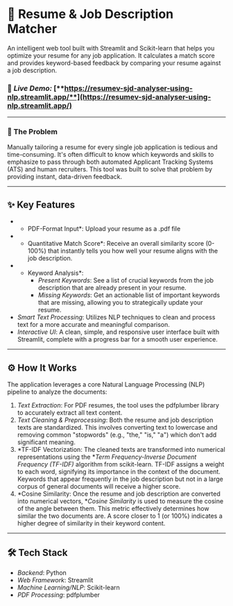 # 📄 Resume & Job Description Matcher

An intelligent web tool built with Streamlit and Scikit-learn that helps you optimize your resume for any job application. It calculates a match score and provides keyword-based feedback by comparing your resume against a job description.

### 🚀 *Live Demo:* [**https://resumev-sjd-analyser-using-nlp.streamlit.app/**](https://resumev-sjd-analyser-using-nlp.streamlit.app/)

---

### 🤔 The Problem

Manually tailoring a resume for every single job application is tedious and time-consuming. It's often difficult to know which keywords and skills to emphasize to pass through both automated Applicant Tracking Systems (ATS) and human recruiters. This tool was built to solve that problem by providing instant, data-driven feedback.



---

## ✨ Key Features

* * PDF-Format Input*: Upload your resume as a .pdf file
* * Quantitative Match Score*: Receive an overall similarity score (0-100%) that instantly tells you how well your resume aligns with the job description.
* * Keyword Analysis*:
    * *Present Keywords*: See a list of crucial keywords from the job description that are already present in your resume.
    * *Missing Keywords*: Get an actionable list of important keywords that are missing, allowing you to strategically update your resume.
* *Smart Text Processing*: Utilizes NLP techniques to clean and process text for a more accurate and meaningful comparison.
* *Interactive UI*: A clean, simple, and responsive user interface built with Streamlit, complete with a progress bar for a smooth user experience.

---

## ⚙ How It Works

The application leverages a core Natural Language Processing (NLP) pipeline to analyze the documents:

1.  *Text Extraction*: For PDF resumes, the tool uses the pdfplumber library to accurately extract all text content.
2.  *Text Cleaning & Preprocessing*: Both the resume and job description texts are standardized. This involves converting text to lowercase and removing common "stopwords" (e.g., "the," "is," "a") which don't add significant meaning.
3.  *TF-IDF Vectorization: The cleaned texts are transformed into numerical representations using the **Term Frequency-Inverse Document Frequency (TF-IDF)* algorithm from scikit-learn. TF-IDF assigns a weight to each word, signifying its importance in the context of the document. Keywords that appear frequently in the job description but not in a large corpus of general documents will receive a higher score.
4.  *Cosine Similarity: Once the resume and job description are converted into numerical vectors, **Cosine Similarity* is used to measure the cosine of the angle between them. This metric effectively determines how similar the two documents are. A score closer to 1 (or 100%) indicates a higher degree of similarity in their keyword content.

---

## 🛠 Tech Stack

* *Backend*: Python
* *Web Framework*: Streamlit
* *Machine Learning/NLP*: Scikit-learn
* *PDF Processing*: pdfplumber

